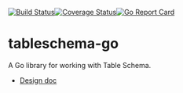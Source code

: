 [![Build Status](https://travis-ci.org/frictionlessdata/tableschema-go.svg?branch=master)](https://travis-ci.org/frictionlessdata/tableschema-go)[![Coverage Status](https://coveralls.io/repos/github/frictionlessdata/tableschema-go/badge.svg?branch=master)](https://coveralls.io/github/frictionlessdata/tableschema-go?branch=master)[![Go Report Card](https://goreportcard.com/badge/github.com/frictionlessdata/tableschema-go)](https://goreportcard.com/report/github.com/frictionlessdata/tableschema-go)

# tableschema-go
A Go library for working with Table Schema.

* [Design doc](https://goo.gl/ExQbi6)